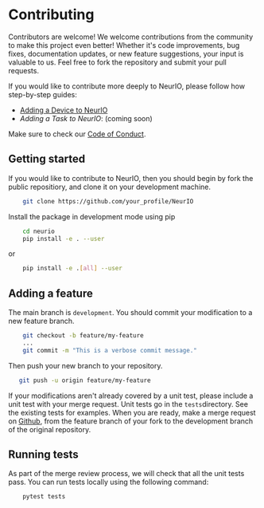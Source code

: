 # Contributing

Contributors are welcome! We welcome contributions from the community to make this project even better! Whether it's
code improvements, bug fixes, documentation updates, or new feature suggestions, your input is valuable to us. Feel free
to fork the repository and submit your pull requests.

If you would like to contribute more deeply to NeurIO, please follow how step-by-step guides:

- [Adding a Device to NeurIO](../contribution/ADD_A_DEVICE.md)
- *Adding a Task to NeurIO*: (coming soon)

Make sure to check our [Code of Conduct](./CODE_OF_CONDUCT.md).

## Getting started

If you would like to contribute to NeurIO, then you should begin by fork the public repositiory, and clone it on your
development machine.

```bash
    git clone https://github.com/your_profile/NeurIO
```

Install the package in development mode using pip

```bash
    cd neurio
    pip install -e . --user
```

or

```bash
    pip install -e .[all] --user
```

## Adding a feature

The main branch is ``development``. You should commit your modification to a new feature branch.

```bash
    git checkout -b feature/my-feature
    ...
    git commit -m "This is a verbose commit message."
```

Then push your new branch to your repository.

```bash
   git push -u origin feature/my-feature
```

If your modifications aren't already covered by a unit test, please include a unit test with your merge request.
Unit tests go in the ``tests``directory. See the existing tests for examples.
When you are ready, make a merge request on [Github](https://github.com/csem/neurio), from the feature branch of your fork to the development branch of
the original repository.

## Running tests

As part of the merge review process, we will check that all the unit tests pass.
You can run tests locally using the following command:

```bash
    pytest tests
```